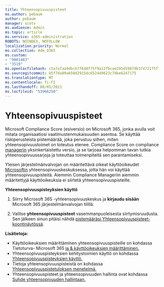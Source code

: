 ```yaml
---
title: Yhteensopivuuspisteet
ms.author: pebaum
author: pebaum
manager: scotv
ms.audience: Admin
ms.topic: article
ms.service: o365-administration
ROBOTS: NOINDEX, NOFOLLOW
localization_priority: Normal
ms.collection: Adm_O365
ms.custom:
- "9001483"
- "3519"
ms.openlocfilehash: c5a7afaa9dbcb7f648f75f9a12fbcae295d59879b374721f5f7156b2d8c06d62
ms.sourcegitcommit: b5f7da89a650d2915dc652449623c78be6247175
ms.translationtype: MT
ms.contentlocale: fi-FI
ms.lasthandoff: 08/05/2021
ms.locfileid: "53966250"
---
```

# <a name="compliance-score"></a>Yhteensopivuuspisteet

Microsoft Compliance Score (esiversio) on Microsoft 365, jonka avulla voit mitata organisaatiosi vaatimustenmukaisuuden asentoa. Se käyttää riskiperusteista pistemäärää, joka perustuu siihen, miten yhteensopivuustoimet on toteutus etenee.   Compliance Score on compliance [managerin](https://docs.microsoft.com/microsoft-365/compliance/compliance-manager-overview) yksinkertaistettu versio, ja se tarjoaa helpomman tavan tutkia yhteensopivuussarjoja ja toteuttaa toimenpiteitä sen parantamiseksi. 

Yleisen järjestelmänvalvojan on määritettävä oikeat käyttöoikeudet [Microsoftin](https://docs.microsoft.com/microsoft-365/security/office-365-security/permissions-in-the-security-and-compliance-center) yhteensopivuuskeskuksessa, jotta hän voi käyttää yhteensopivuuspisteitä.  Aiemmin Compliance Manageriin aiemmin määritettyjä käyttöoikeuksia ei siirtetä yhteensopivuuspisteille.

**Yhteensopivuuspisteyksien käyttö**

1. Siirry Microsoft 365 -yhteensopivuuskeskus ja **kirjaudu sisään** Microsoft 365 järjestelmänvalvojan tilillä.

2. Valitse **yhteensopivuuspisteet** vasemmanpuoleisesta siirtymisruudusta. Sen jälkeen sinun pitäisi nähdä [pistemääräsi Yhteensopivuuspisteet-koontinäytössä](https://docs.microsoft.com/microsoft-365/compliance/compliance-score-setup#understand-the-compliance-score-dashboard).
 

**Lisätietoja:**

- Käyttöoikeuksien määrittäminen yhteensopivuuspisteille on kohdassa Tietoturva- Microsoft 365 [ja & käyttöoikeuksien määrittäminen.](https://docs.microsoft.com/microsoft-365/security/office-365-security/grant-access-to-the-security-and-compliance-center)
- Yhteensopivuuspisteyksien kehitystoimien käyttö on kohdassa [Yhteensopivuuspisteyksien käyttö.](https://docs.microsoft.com/microsoft-365/compliance/working-with-compliance-score)
- Tietoja yhteensopivuuspisteistä on kohdassa [Yhteensopivuuspistetuloksen menetelmä.](https://docs.microsoft.com/microsoft-365/compliance/compliance-score-methodology)
- Yhteensopivuuspisteet ja yhteensopivuuden hallinta ovat kohdassa [Suhde yhteensopivuuden hallintaan.](https://docs.microsoft.com/microsoft-365/compliance/compliance-score#relationship-to-compliance-manager)

